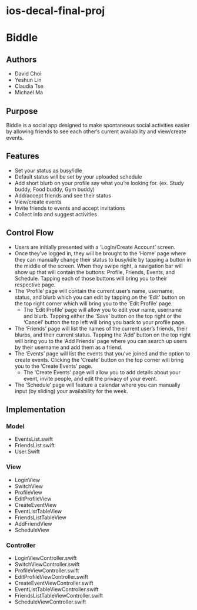 # ios-decal-final-proj

# Biddle #

## Authors ##
* David Choi
* Yeshun Lin
* Claudia Tse
* Michael Ma

## Purpose ##
Biddle is a social app designed to make spontaneous social activities easier by allowing friends to see each other’s current availability and view/create events.

## Features ##
* Set your status as busy/idle
 * Default status will be set by your uploaded schedule
* Add short blurb on your profile say what you’re looking for. (ex. Study buddy, Food buddy, Gym buddy)
* Add/accept friends and see their status
* View/create events
 * Invite friends to events and accept invitations
* Collect info and suggest activities

## Control Flow ##
* Users are initially presented with a ‘Login/Create Account’ screen.
* Once they’ve logged in, they will be brought to the ‘Home’ page where they can manually change their status to busy/idle by tapping a button in the middle of the screen. When they swipe right, a navigation bar will show up that will contain the buttons: Profile, Friends, Events, and Schedule. Tapping each of those buttons will bring you to their respective page.
* The ‘Profile’ page will contain the current user’s name, username, status, and blurb which you can edit by tapping on the ‘Edit’ button on the top right corner which will bring you to the ‘Edit Profile’ page.
  * The ‘Edit Profile’ page will allow you to edit your name, username and blurb. Tapping either the ‘Save’ button on the top right or the ‘Cancel’ button the top left will bring you back to your profile page.
* The ‘Friends’ page will list the names of the current user’s friends, their blurbs, and their current status. Tapping the ‘Add’ button on the top right will bring you to the ‘Add Friends’ page where you can search up users by their username and add them as a friend. 
* The ‘Events’ page will list the events that you’ve joined and the option to create events. Clicking the ‘Create’ button on the top corner will bring you to the ‘Create Events’ page.
  * The ‘Create Events’ page will allow you to add details about your event, invite people, and edit the privacy of your event.
* The ‘Schedule’ page will feature a calendar where you can manually input (by sliding) your availability for the week. 

## Implementation ##

### Model ###
* EventsList.swift
* FriendsList.swift
* User.Swift

### View ###
* LoginView
* SwitchView
* ProfileView
* EditProfileView
* CreateEventView
* EventListTableView
* FriendsListTableView
* AddFriendView
* ScheduleView

### Controller ###
* LoginViewController.swift
* SwitchViewController.swift
* ProfileViewController.swift
* EditProfileViewController.swift
* CreateEventViewController.swift
* EventListTableViewController.swift
* FriendsListTableViewController.swift
* ScheduleViewController.swift



